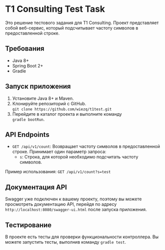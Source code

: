 # T1 Consulting Test Task

Это решение тестового задания для T1 Consulting. Проект представляет собой веб-сервис, который подсчитывает частоту символов в предоставленной строке.

## Требования

- Java 8+
- Spring Boot 2+
- Gradle

## Запуск приложения

1. Установите Java 8+ и Maven.
2. Клонируйте репозиторий с GitHub. 
<br>`git clone https://github.com/wiezq/t1test.git`
3. Перейдите в каталог проекта и выполните команду <br>`gradle bootRun`.

## API Endpoints

- `GET /api/v1/count`: Возвращает частоту символов в предоставленной строке. Принимает один параметр запроса:
    - `s`: Строка, для которой необходимо подсчитать частоту символов.

Пример использования: `GET /api/v1/count?s=test`

## Документация API

Swagger уже подключен к вашему проекту, поэтому вы можете просмотреть документацию API, перейдя по адресу `http://localhost:8080/swagger-ui.html` после запуска приложения.

## Тестирование

В проекте есть тесты для проверки функциональности контроллера. Вы можете запустить тесты, выполнив команду `gradle test`.

